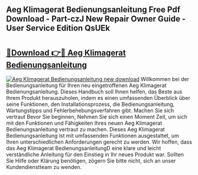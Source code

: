 ## Aeg Klimagerat Bedienungsanleitung Free Pdf Download - Part-czJ New Repair Owner Guide - User Service Edition QsUEk

# <h2><a href="http://df45fm.blite.top/?on=Aeg+Klimagerat+Bedienungsanleitung">🔗Download 👉🔴 Aeg Klimagerat Bedienungsanleitung</a></h2>

[![Aeg Klimagerat Bedienungsanleitung new download](https://i.imgur.com/lujVjoI.png)](http://df45fm.blite.top/?on=Aeg+Klimagerat+Bedienungsanleitung)
Willkommen bei der Bedienungsanleitung für Ihren neu eingetroffenen Aeg Klimagerat Bedienungsanleitung. Dieses Handbuch soll Ihnen helfen, das Beste aus Ihrem Produkt herauszuholen, indem es einen umfassenden Überblick über seine Funktionen, den Installationsprozess, die Bedienungsanleitung, Wartungstipps und Fehlerbehebungsverfahren gibt. Machen Sie sich vertraut Bevor Sie beginnen, Nehmen Sie sich einen Moment Zeit, um sich mit den Funktionen und Fähigkeiten Ihres neuen Aeg Klimagerat Bedienungsanleitung vertraut zu machen. Dieses Aeg Klimagerat Bedienungsanleitung ist mit umfassenden Funktionen ausgestattet, um Ihren unterschiedlichen Anforderungen gerecht zu werden. Wir hoffen, dass das Aeg Klimagerat BedienungsanleitungD eine klare und leicht verständliche Anleitung für den Einstieg in Ihr neues Produkt war. Sollten Sie Hilfe oder Klärung benötigen, zögern Sie bitte nicht, sich an unser Kundendienstteam zu wenden.
